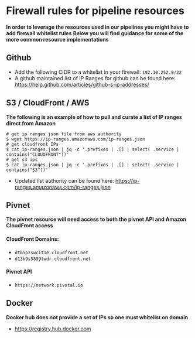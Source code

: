 # Firewall rules for pipeline resources
**In order to leverage the resources used in our pipelines you might have to add firewall whitelist rules**
**Below you will find guidance for some of the more common resource implementations**

## Github
- Add the following CIDR to a whitelist in your firewall: `192.30.252.0/22`
- A github maintained list of IP Ranges for github can be found here:  https://help.github.com/articles/github-s-ip-addresses/

## S3 / CloudFront / AWS
**The following is an example of how to pull and curate a list of IP ranges direct from Amazon**

```
# get ip ranges json file from aws authority
$ wget https://ip-ranges.amazonaws.com/ip-ranges.json
# get cloudfront IPs
$ cat ip-ranges.json | jq -c '.prefixes | .[] | select( .service | contains("CLOUDFRONT"))'
# get s3 ips
$ cat ip-ranges.json | jq -c '.prefixes | .[] | select( .service | contains("S3"))'
```

- Updated list authority can be found here: https://ip-ranges.amazonaws.com/ip-ranges.json


## Pivnet
**The pivnet resource will need access to both the pivnet API and Amazon CloudFront access**

#### CloudFront Domains:
- `dtb5pzswcit1e.cloudfront.net`
- `d13k9s5899twdr.cloudfront.net`

#### Pivnet API
- `https://network.pivotal.io`

## Docker
**Docker hub does not provide a set of IPs so one must whitelist on domain**
- https://registry.hub.docker.com
